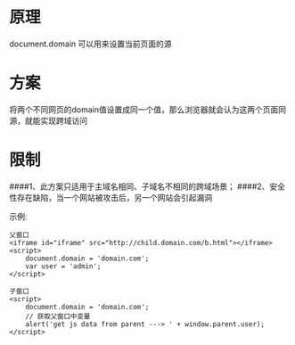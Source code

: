 # 原理
document.domain 可以用来设置当前页面的源
# 方案
将两个不同网页的domain值设置成同一个值，那么浏览器就会认为这两个页面同源，就能实现跨域访问
# 限制
####1、此方案只适用于主域名相同、子域名不相同的跨域场景；
####2、安全性存在缺陷，当一个网站被攻击后，另一个网站会引起漏洞

示例:
```
父窗口
<iframe id="iframe" src="http://child.domain.com/b.html"></iframe>
<script>
    document.domain = 'domain.com';
    var user = 'admin';
</script>
```


```
子窗口
<script>
    document.domain = 'domain.com';
    // 获取父窗口中变量
    alert('get js data from parent ---> ' + window.parent.user);
</script>
```